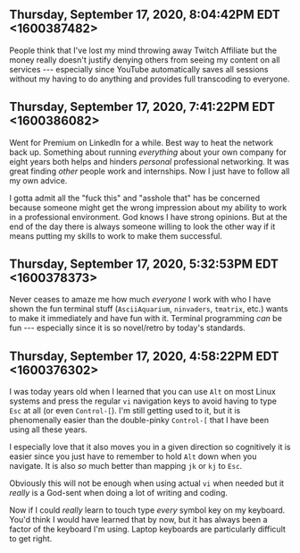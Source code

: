 ## Thursday, September 17, 2020, 8:04:42PM EDT <1600387482>

People think that I've lost my mind throwing away Twitch Affiliate but
the money really doesn't justify denying others from seeing my content
on all services --- especially since YouTube automatically saves all
sessions without my having to do anything and provides full transcoding
to everyone.

## Thursday, September 17, 2020, 7:41:22PM EDT <1600386082>

Went for Premium on LinkedIn for a while. Best way to heat the network
back up. Something about running *everything* about your own company for
eight years both helps and hinders *personal* professional networking.
It was great finding *other* people work and internships. Now I just
have to follow all my own advice.

I gotta admit all the "fuck this" and "asshole that" has be concerned
because someone might get the wrong impression about my ability to work
in a professional environment. God knows I have strong opinions. But at
the end of the day there is always someone willing to look the other way
if it means putting my skills to work to make them successful.

## Thursday, September 17, 2020, 5:32:53PM EDT <1600378373>

Never ceases to amaze me how much *everyone* I work with who I have
shown the fun terminal stuff (`AsciiAquarium`, `ninvaders`, `tmatrix`,
etc.) wants to make it immediately and have fun with it. Terminal
programming *can* be fun --- especially since it is so novel/retro by
today's standards.

## Thursday, September 17, 2020, 4:58:22PM EDT <1600376302>

I was today years old when I learned that you can use `Alt` on most
Linux systems and press the regular `vi` navigation keys to avoid having
to type `Esc` at all (or even `Control-[`). I'm still getting used to
it, but it is phenomenally easier than the double-pinky `Control-[` that
I have been using all these years. 

I especially love that it also moves you in a given direction so
cognitively it is easier since you just have to remember to hold `Alt`
down when you navigate. It is also *so* much better than mapping `jk` or
`kj` to `Esc`.

Obviously this will not be enough when using actual `vi` when needed but
it *really* is a God-sent when doing a lot of writing and coding.

Now if I could *really* learn to touch type *every* symbol key on my
keyboard. You'd think I would have learned that by now, but it has
always been a factor of the keyboard I'm using. Laptop keyboards are
particularly difficult to get right.

